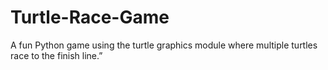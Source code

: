 # Turtle-Race-Game
A fun Python game using the turtle graphics module where multiple turtles race to the finish line.”

